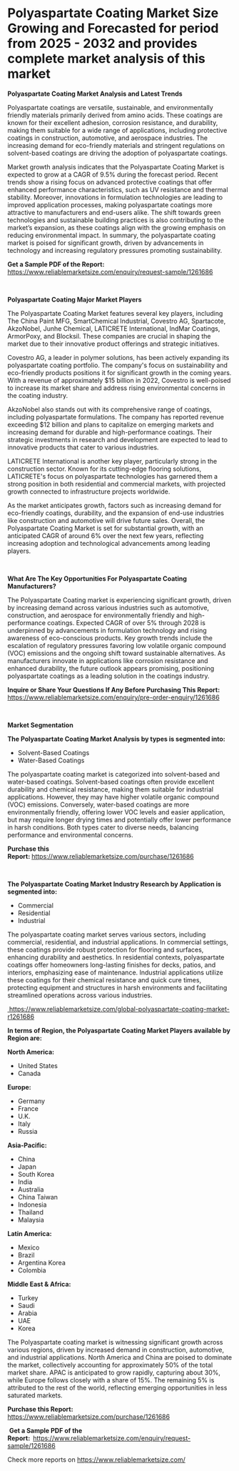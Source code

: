 <p><h1>Polyaspartate Coating Market Size Growing and Forecasted for period from 2025 - 2032 and provides complete market analysis of this market</h1></p><p><strong>Polyaspartate Coating Market Analysis and Latest Trends</strong></p>
<p><p>Polyaspartate coatings are versatile, sustainable, and environmentally friendly materials primarily derived from amino acids. These coatings are known for their excellent adhesion, corrosion resistance, and durability, making them suitable for a wide range of applications, including protective coatings in construction, automotive, and aerospace industries. The increasing demand for eco-friendly materials and stringent regulations on solvent-based coatings are driving the adoption of polyaspartate coatings.</p><p>Market growth analysis indicates that the Polyaspartate Coating Market is expected to grow at a CAGR of 9.5% during the forecast period. Recent trends show a rising focus on advanced protective coatings that offer enhanced performance characteristics, such as UV resistance and thermal stability. Moreover, innovations in formulation technologies are leading to improved application processes, making polyaspartate coatings more attractive to manufacturers and end-users alike. The shift towards green technologies and sustainable building practices is also contributing to the market’s expansion, as these coatings align with the growing emphasis on reducing environmental impact. In summary, the polyaspartate coating market is poised for significant growth, driven by advancements in technology and increasing regulatory pressures promoting sustainability.</p></p>
<p><strong>Get a Sample PDF of the Report:&nbsp;</strong> <a href="https://www.reliablemarketsize.com/enquiry/request-sample/1261686?utm_campaign=3198&utm_medium=2&utm_source=Github&utm_content=ia&utm_term=03042025&utm_id=polyaspartate-coating">https://www.reliablemarketsize.com/enquiry/request-sample/1261686</a></p>
<p>&nbsp;</p>
<p><strong>Polyaspartate Coating Major Market Players</strong></p>
<p><p>The Polyaspartate Coating Market features several key players, including The China Paint MFG, SmartChemical Industrial, Covestro AG, Spartacote, AkzoNobel, Junhe Chemical, LATICRETE International, IndMar Coatings, ArmorPoxy, and Blocksil. These companies are crucial in shaping the market due to their innovative product offerings and strategic initiatives.</p><p>Covestro AG, a leader in polymer solutions, has been actively expanding its polyaspartate coating portfolio. The company's focus on sustainability and eco-friendly products positions it for significant growth in the coming years. With a revenue of approximately $15 billion in 2022, Covestro is well-poised to increase its market share and address rising environmental concerns in the coating industry.</p><p>AkzoNobel also stands out with its comprehensive range of coatings, including polyaspartate formulations. The company has reported revenue exceeding $12 billion and plans to capitalize on emerging markets and increasing demand for durable and high-performance coatings. Their strategic investments in research and development are expected to lead to innovative products that cater to various industries.</p><p>LATICRETE International is another key player, particularly strong in the construction sector. Known for its cutting-edge flooring solutions, LATICRETE's focus on polyaspartate technologies has garnered them a strong position in both residential and commercial markets, with projected growth connected to infrastructure projects worldwide.</p><p>As the market anticipates growth, factors such as increasing demand for eco-friendly coatings, durability, and the expansion of end-use industries like construction and automotive will drive future sales. Overall, the Polyaspartate Coating Market is set for substantial growth, with an anticipated CAGR of around 6% over the next few years, reflecting increasing adoption and technological advancements among leading players.</p></p>
<p>&nbsp;</p>
<p><strong>What Are The Key Opportunities For Polyaspartate Coating Manufacturers?</strong></p>
<p><p>The Polyaspartate Coating market is experiencing significant growth, driven by increasing demand across various industries such as automotive, construction, and aerospace for environmentally friendly and high-performance coatings. Expected CAGR of over 5% through 2028 is underpinned by advancements in formulation technology and rising awareness of eco-conscious products. Key growth trends include the escalation of regulatory pressures favoring low volatile organic compound (VOC) emissions and the ongoing shift toward sustainable alternatives. As manufacturers innovate in applications like corrosion resistance and enhanced durability, the future outlook appears promising, positioning polyaspartate coatings as a leading solution in the coatings industry.</p></p>
<p><strong>Inquire or Share Your Questions If Any Before Purchasing This Report:</strong> <a href="https://www.reliablemarketsize.com/enquiry/pre-order-enquiry/1261686?utm_campaign=3198&utm_medium=2&utm_source=Github&utm_content=ia&utm_term=03042025&utm_id=polyaspartate-coating">https://www.reliablemarketsize.com/enquiry/pre-order-enquiry/1261686</a></p>
<p>&nbsp;</p>
<p><strong>Market Segmentation</strong></p>
<p><strong>The Polyaspartate Coating Market Analysis by types is segmented into:</strong></p>
<p><ul><li>Solvent-Based Coatings</li><li>Water-Based Coatings</li></ul></p>
<p><p>The polyaspartate coating market is categorized into solvent-based and water-based coatings. Solvent-based coatings often provide excellent durability and chemical resistance, making them suitable for industrial applications. However, they may have higher volatile organic compound (VOC) emissions. Conversely, water-based coatings are more environmentally friendly, offering lower VOC levels and easier application, but may require longer drying times and potentially offer lower performance in harsh conditions. Both types cater to diverse needs, balancing performance and environmental concerns.</p></p>
<p><strong>Purchase this Report:&nbsp;</strong><a href="https://www.reliablemarketsize.com/purchase/1261686?utm_campaign=3198&utm_medium=2&utm_source=Github&utm_content=ia&utm_term=03042025&utm_id=polyaspartate-coating">https://www.reliablemarketsize.com/purchase/1261686</a></p>
<p>&nbsp;</p>
<p><strong>The Polyaspartate Coating Market Industry Research by Application is segmented into:</strong></p>
<p><ul><li>Commercial</li><li>Residential</li><li>Industrial</li></ul></p>
<p><p>The polyaspartate coating market serves various sectors, including commercial, residential, and industrial applications. In commercial settings, these coatings provide robust protection for flooring and surfaces, enhancing durability and aesthetics. In residential contexts, polyaspartate coatings offer homeowners long-lasting finishes for decks, patios, and interiors, emphasizing ease of maintenance. Industrial applications utilize these coatings for their chemical resistance and quick cure times, protecting equipment and structures in harsh environments and facilitating streamlined operations across various industries.</p></p>
<p><a href="https://www.reliablemarketsize.com/global-polyaspartate-coating-market-r1261686?utm_campaign=3198&utm_medium=2&utm_source=Github&utm_content=ia&utm_term=03042025&utm_id=polyaspartate-coating">&nbsp;https://www.reliablemarketsize.com/global-polyaspartate-coating-market-r1261686</a></p>
<p><strong>In terms of Region, the Polyaspartate Coating Market Players available by Region are:</strong></p>
<p>
    <p> <strong> North America: </strong>
        <ul>
            <li>United States</li>
            <li>Canada</li>
        </ul>
        </p> 
    <p> <strong> Europe: </strong>
        <ul>
            <li>Germany</li>
            <li>France</li>
            <li>U.K.</li>
            <li>Italy</li>
            <li>Russia</li>
        </ul>
        </p> 
    <p> <strong> Asia-Pacific: </strong>
        <ul>
            <li>China</li>
            <li>Japan</li>
            <li>South Korea</li>
            <li>India</li>
            <li>Australia</li>
            <li>China Taiwan</li>
            <li>Indonesia</li>
            <li>Thailand</li>
            <li>Malaysia</li>
        </ul>
        </p> 
    <p> <strong> Latin America: </strong>
        <ul>
            <li>Mexico</li>
            <li>Brazil</li>
            <li>Argentina Korea</li>
            <li>Colombia</li>
        </ul>
        </p> 
    <p> <strong> Middle East & Africa: </strong>
        <ul>
            <li>Turkey</li>
            <li>Saudi</li>
            <li>Arabia</li>
            <li>UAE</li>
            <li>Korea</li>
        </ul>
    </p>
    </p>
<p><p>The Polyaspartate coating market is witnessing significant growth across various regions, driven by increased demand in construction, automotive, and industrial applications. North America and China are poised to dominate the market, collectively accounting for approximately 50% of the total market share. APAC is anticipated to grow rapidly, capturing about 30%, while Europe follows closely with a share of 15%. The remaining 5% is attributed to the rest of the world, reflecting emerging opportunities in less saturated markets.</p></p>
<p><strong>Purchase this Report: </strong><a href="https://www.reliablemarketsize.com/purchase/1261686?utm_campaign=3198&utm_medium=2&utm_source=Github&utm_content=ia&utm_term=03042025&utm_id=polyaspartate-coating">https://www.reliablemarketsize.com/purchase/1261686</a></p>
<p>&nbsp;<strong>Get a Sample PDF of the Report:&nbsp;&nbsp;</strong><a href="https://www.reliablemarketsize.com/enquiry/request-sample/1261686?utm_campaign=3198&utm_medium=2&utm_source=Github&utm_content=ia&utm_term=03042025&utm_id=polyaspartate-coating">https://www.reliablemarketsize.com/enquiry/request-sample/1261686</a></p>
<p><strong></strong></p>
<p>Check more reports on <a href="https://www.reliablemarketsize.com/?utm_campaign=3198&utm_medium=2&utm_source=Github&utm_content=ia&utm_term=03042025&utm_id=polyaspartate-coating">https://www.reliablemarketsize.com/</a></p>